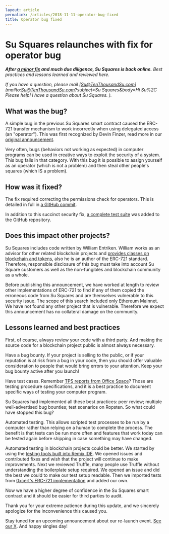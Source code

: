 ```yaml
---
layout: article
permalink: /articles/2018-11-11-operator-bug-fixed
title: Operator bug fixed
---
```


# Su Squares relaunches with fix for operator bug

***After [a minor fix](https://github.com/su-squares/ethereum-contract/commit/30f305710706371326486ef14daf941c0276a9c5) and much due diligence, Su Squares is back online.** Best practices and lessons learned and reviewed here.*

*If you have a question, please mail [Su@TenThousandSu.com](mailto:Su@TenThousandSu.com?subject=Su Squares&body=Hi Su%2C Please help! I have a question about Su Squares. ).*

## What was the bug?

A simple bug in the previous Su Squares smart contract caused the ERC-721 transfer mechanism to work incorrectly when using delegated access (an "operator"). This was first recognized by Devin Finzer, read more in our [original announcement](/articles/2018-09-18-operator-bug).

Very often, bugs (behaviors not working as expected) in computer programs can be used in creative ways to exploit the security of a system. This bug falls in that category. With this bug it is possible to assign yourself as an operator (which is not a problem) and then steal other people's squares (which IS a problem).

## How was it fixed?

The fix required correcting the permissions check for operators. This is detailed in full in [a GitHub commit](https://github.com/su-squares/ethereum-contract/commit/30f305710706371326486ef14daf941c0276a9c5).

In addition to this succinct security fix, [a complete test suite](https://github.com/su-squares/ethereum-contract/compare/1.0...2.0) was added to the GitHub repository.

## Does this impact other projects?

Su Squares includes code written by William Entriken. William works as an advisor for other related blockchain projects and [provides classes on blockchain and tokens](https://chain76.org), also he is an author of the ERC-721 standard. Therefore, responsible disclosure of this bug must take into account Su Square customers as well as the non-fungibles and blockchain community as a whole.

Before publishing this announcement, we have worked at length to review other implementations of ERC-721 to find if any of them copied the erroneous code from Su Squares and are themselves vulnerable to this security issue. The scope of this search included only Ethereum Mainnet. We have not found any other project that is vulnerable. Therefore we expect this announcement has no collateral damage on the community.

## Lessons learned and best practices

First, of course, always review your code with a third party. And making the source code for a blockchain project public is almost always necessary.

Have a bug bounty. If your project is selling to the public, or if your reputation is at risk from a bug in your code, then you should offer valuable consideration to people that would bring errors to your attention. Keep your bug bounty active after you launch!

Have test cases. Remember [TPS reports from Office Space](https://www.youtube.com/watch?v=Fy3rjQGc6lA)? Those are testing procedure specifications, and it is a best practice to document specific ways of testing your computer program.

Su Squares had implemented all these best practices: peer review; multiple well-advertised bug bounties; test scenarios on Ropsten. So what could have stopped this bug?

Automated testing. This allows scripted test processes to be run by a computer rather than relying on a human to complete the process. The benefit is that tests can be run more often and features that work today can be tested again before shipping in case something may have changed.

Automated testing in blockchain projects could be better. We started by using the [testing tools built into Remix IDE](https://github.com/ethereum/remix/tree/master/remix-tests). We opened issues and contributed fixes and wish that the project will continue to make improvements. Next we reviewed Truffle, many people use Truffle without understanding the boilerplate setup required. We opened an issue and did the best we could to make our test setup readable. Then we imported tests from [0xcert's ERC-721 implementation](https://github.com/0xcert/ethereum-erc721) and added our own.

Now we have a higher degree of confidence in the Su Squares smart contract and it should be easier for third parties to audit.

Thank you for your extreme patience during this update, and we sincerely apologize for the inconvenience this caused you.

Stay tuned for an upcoming announcement about our re-launch event. [See our X](https://x.com/susquares). And happy singles day!